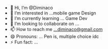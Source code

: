 - 👋 Hi, I’m @Diminaco
- 👀 I’m interested in ...mobile game Design
- 🌱 I’m currently learning ... Game Dev
- 💞️ I’m looking to collaborate on ...
- 📫 How to reach me ...diminaco@gmail.com 
- 😄 Pronouns: ... Pen is, multiple choice idc
- ⚡ Fun fact: ...

<!---
Diminaco/Diminaco is a ✨ special ✨ repository because its `README.md` (this file) appears on your GitHub profile.
You can click the Preview link to take a look at your changes.
--->
